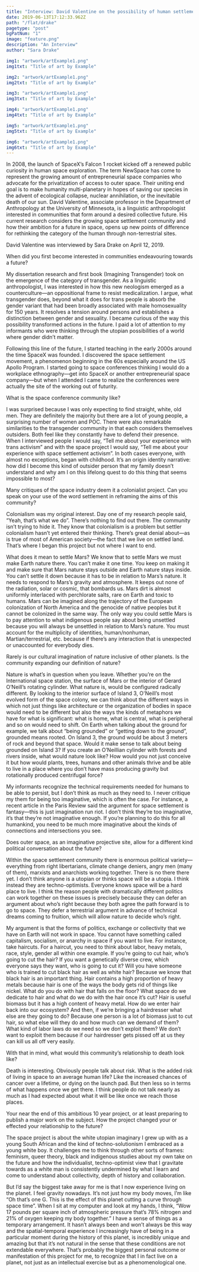 ```yaml
---
title: "Interview: David Valentine on the possibility of human settlement in space"
date: 2019-06-13T17:12:33.962Z
path: "/flat/drake"
pagetype: "post"
bgPatNum: "1"
image: "feature.png"
description: "An Interview"
author: "Sara Drake"

img1: "artwork/artExample1.png"
img1txt: "Title of art by Example"

img2: "artwork/artExample1.png"
img2txt: "Title of art by Example"

img3: "artwork/artExample1.png"
img3txt: "Title of art by Example"

img4: "artwork/artExample1.png"
img4txt: "Title of art by Example"

img5: "artwork/artExample1.png"
img5txt: "Title of art by Example"

img6: "artwork/artExample1.png"
img6txt: "Title of art by Example"
---
```


In 2008, the launch of SpaceX’s Falcon 1 rocket kicked off a renewed public curiosity in human space exploration. The term NewSpace has come to represent the growing amount of entrepreneurial space companies who advocate for the privatization of access to outer space. Their uniting end goal is to make humanity multi-planetary in hopes of saving our species in the advent of ecological collapse, nuclear annihilation, or the inevitable death of our sun. David Valentine, associate professor in the Department of Anthropology at the University of Minnesota, is a linguistic anthropologist interested in communities that form around a desired collective future. His current research considers the growing space settlement community and how their ambition for a future in space, opens up new points of difference for rethinking the category of the human through non-terrestrial sites.

David Valentine was interviewed by Sara Drake on April 12, 2019. 

When did you first become interested in communities endeavouring towards a future? 

My dissertation research and first book (Imagining Transgender) took on the emergence of the category of transgender. As a linguistic anthropologist, I was interested in how this new neologism emerged as a counterculture—an oppositional frame to resist medicalization. I argue, what transgender does, beyond what it does for trans people is absorb the gender variant that had been broadly associated with male homosexuality for 150 years. It resolves a tension around persons and establishes a distinction between gender and sexuality. I became curious of the way this possibility transformed actions in the future. I paid a lot of attention to my informants who were thinking through the utopian possibilities of a world where gender didn’t matter. 

Following this line of the future, I started teaching in the early 2000s around the time SpaceX was founded. I discovered the space settlement movement, a phenomenon beginning in the 60s especially around the US Apollo Program. I started going to space conferences thinking I would do a workplace ethnography—get into SpaceX or another entrepreneurial space company—but when I attended I came to realize the conferences were actually the site of the working out of futurity. 

What is the space conference community like? 

I was surprised because I was only expecting to find straight, white, old men. They are definitely the majority but there are a lot of young people, a surprising number of women and POC. There were also remarkable similarities to the transgender community in that each considers themselves outsiders. Both feel like they constantly have to defend their presence. When I interviewed people I would say, “Tell me about your experience with trans activism” and with the space project I would say, “Tell me about your experience with space settlement activism”. In both cases everyone, with almost no exceptions, began with childhood. It’s an origin identity narrative: how did I become this kind of outsider person that my family doesn’t understand and why am I on this lifelong quest to do this thing that seems impossible to most? 

Many critiques of the space industry deem it a colonialist project. Can you speak on your use of the word settlement in reframing the aims of this community? 

Colonialism was my original interest. Day one of my research people said, “Yeah, that’s what we do”. There’s nothing to find out there. The community isn’t trying to hide it. They know that colonialism is a problem but settler colonialism hasn’t yet entered their thinking. There’s great denial about—as is true of most of American society—the fact that we live on settled land. That’s where I began this project but not where I want to end. 

What does it mean to settle Mars? We know that to settle Mars we must make Earth nature there. You can’t make it one time. You keep on making it and make sure that Mars nature stays outside and Earth nature stays inside. You can’t settle it down because it has to be in relation to Mars’s nature. It needs to respond to Mars’s gravity and atmosphere. It keeps out none of the radiation, solar or cosmic, that bombards us. Mars dirt is almost uniformly interlaced with perchlorate salts, rare on Earth and toxic to humans. Mars can be imagined along the trajectory of the European colonization of North America and the genocide of native peoples but it cannot be colonized in the same way. The only way you could settle Mars is to pay attention to what indigenous people say about being unsettled because you will always be unsettled in relation to Mars’s nature. You must account for the multiplicity of identities, human/nonhuman, Martian/terrestrial, etc. because if there’s any interaction that is unexpected or unaccounted for everybody dies. 

Rarely is our cultural imagination of nature inclusive of other planets. Is the community expanding our definition of nature?


Nature is what’s in question when you leave. Whether you’re on the International space station, the surface of Mars or the interior of Gerard O’Neill’s rotating cylinder. What nature is, would be configured radically different. By looking to the interior surface of Island 3, O'Neill’s most evolved form of the space colony, we can think about the different ways in which not just things like architecture or the organization of bodies in space would need to be different but also the ways the kinds of metaphors we have for what is significant: what is home, what is central, what is peripheral and so on would need to shift. On Earth when talking about the ground for example, we talk about “being grounded” or “getting down to the ground”, grounded means rooted. On Island 3, the ground would be about 3 meters of rock and beyond that space. Would it make sense to talk about being grounded on Island 3? If you create an O’Neillian cylinder with forests and rivers inside, what would nature look like? How would you not just conceive it but how would plants, trees, humans and other animals thrive and be able to live in a place where you don’t have mass producing gravity but rotationally produced centrifugal force? 

My informants recognize the technical requirements needed for humans to be able to persist, but I don’t think as much as they need to. I never critique my them for being too imaginative, which is often the case. For instance, a recent article in the Paris Review said the argument for space settlement is fantasy—this is just imagination run riot. I don’t think they’re too imaginative, it’s that they’re not imaginative enough. If you’re planning to do this for all humankind, you need to be much more imaginative about the kinds of connections and intersections you see. 

Does outer space, as an imaginative projective site, allow for a different kind political conversation about the future? 

Within the space settlement community there is enormous political variety—everything from right libertarians, climate change deniers, angry men (many of them), marxists and anarchists working together. There is no there there yet. I don’t think anyone is a utopian or thinks space will be a utopia. I think instead they are techno-optimists. Everyone knows space will be a hard place to live. I think the reason people with dramatically different politics can work together on these issues is precisely because they can defer an argument about who’s right because they both agree the path forward is to go to space. They defer a terrestrial argument in advance of technical dreams coming to fruition, which will allow nature to decide who’s right. 

My argument is that the forms of politics, exchange or collectivity that we have on Earth will not work in space. You cannot have something called capitalism, socialism, or anarchy in space if you want to live. For instance, take haircuts. For a haircut, you need to think about labor, heavy metals, race, style, gender all within one example. If you’re going to cut hair, who’s going to cut the hair? If you want a genetically diverse crew, which everyone says they want, who is going to cut it? Will you have someone who is trained to cut black hair as well as white hair? Because we know that black hair is an important thing. Hair contains a high proportion of heavy metals because hair is one of the ways the body gets rid of things like nickel. What do you do with hair that falls on the floor? What space do we dedicate to hair and what do we do with the hair once it’s cut? Hair is useful biomass but it has a high content of heavy metal. How do we enter hair back into our ecosystem? And then, if we’re bringing a hairdresser what else are they going to do? Because one person is a lot of biomass just to cut hair, so what else will they do and how much can we demand of them? What kind of labor laws do we need so we don’t exploit them? We don’t want to exploit them because if our hairdresser gets pissed off at us they can kill us all off very easily. 

With that in mind, what would this community’s relationship to death look like? 

Death is interesting. Obviously people talk about risk. What is the added risk of living in space to an average human life? Like the increased chances of cancer over a lifetime, or dying on the launch pad. But then less so in terms of what happens once we get there. I think people do not talk nearly as much as I had expected about what it will be like once we reach those places.

Your near the end of this ambitious 10 year project, or at least preparing to publish a major work on the subject. How the project changed your or effected your relationship to the future?

The space project is about the white utopian imaginary I grew up with as a young South African and the kind of techno-solutionism I embraced as a young white boy. It challenges me to think through other sorts of frames: feminism, queer theory, black and indigenous studies about my own take on the future and how the individualist, techno-optimist view that I gravitate towards as a white man is consistently undermined by what I learn and come to understand about collectivity, depth of history and collaboration. 

But I’d say the biggest take away for me is that I now experience living on the planet. I feel gravity nowadays. It’s not just how my body moves, I’m like “Oh that’s one G. This is the effect of this planet cutting a curve through space time”. When I sit at my computer and look at my hands, I think, “Wow 17 pounds per square inch of atmospheric pressure that’s 78% nitrogen and 21% of oxygen keeping my body together.” I have a sense of things as a temporary arrangement. It hasn’t always been and won’t always be this way and the spatial-temporal experience I increasingly have of being in a particular moment during the history of this planet, is incredibly unique and amazing but that it’s not natural in the sense that these conditions are not extendable everywhere.  That’s probably the biggest personal outcome or manifestation of this project for me, to recognize that I in fact live on a planet, not just as an intellectual exercise but as a phenomenological one.  




